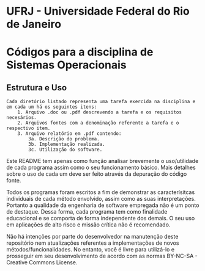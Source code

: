 UFRJ - Universidade Federal do Rio de Janeiro
=============
Códigos para a disciplina de Sistemas Operacionais
=============

Estrutura e Uso
-----------
	Cada diretório listado representa uma tarefa exercida na disciplina e em cada um há os seguintes itens:
		1. Arquivo .doc ou .pdf descrevendo a tarefa e os requisitos necesários.
		2. Arquivos fontes com a denominação referente a tarefa e o respectivo item.
		3. Arquivo relatório em .pdf contendo:
			3a. Descrição do problema.
			3b. Implementação realizada.
			3c. Utilização do software.


Este README tem apenas como função analisar brevemente o uso/utilidade de cada programa assim como o seu funcionamento básico. Mais detalhes sobre o uso de cada um deve ser feito através da depuração do código fonte.
	
Todos os programas foram escritos a fim de demonstrar as caracterísitcas individuais de cada método envolvido, assim como as suas interpretações. Portanto a qualidade da engenharia de software empregada não é um ponto de destaque. Dessa forma, cada programa tem como finalidade educacional e se comporta de forma independente dos demais. O seu uso em aplicações de alto risco e missão crítica não é recomendado.

Não há intenções por parte do desenvolvedor na manutenção deste repositório nem atualizações referentes a implementações de novos métodos/funcionalidades.
No entanto, você é livre para utilizá-lo e prosseguir em seu desenvolvimento de acordo com as normas BY-NC-SA - Creative Commons License. 
